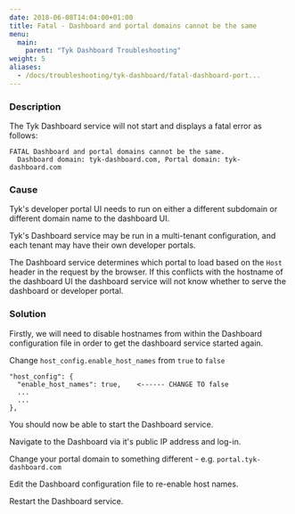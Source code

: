 ```yaml
---
date: 2018-06-08T14:04:00+01:00
title: Fatal - Dashboard and portal domains cannot be the same
menu:
  main:
    parent: "Tyk Dashboard Troubleshooting"
weight: 5 
aliases:
  - /docs/troubleshooting/tyk-dashboard/fatal-dashboard-port...
---
```


### Description

The Tyk Dashboard service will not start and displays a fatal error as follows:

```
FATAL Dashboard and portal domains cannot be the same. 
  Dashboard domain: tyk-dashboard.com, Portal domain: tyk-dashboard.com
```

### Cause

Tyk's developer portal UI needs to run on either a different subdomain or different domain name to the dashboard UI.

Tyk's Dashboard service may be run in a multi-tenant configuration, and each tenant may have their own developer portals.

The Dashboard service determines which portal to load based on the `Host` header in the request by the browser. If this
conflicts with the hostname of the dashboard UI the dashboard service will not know whether to serve the dashboard or
developer portal.

### Solution

Firstly, we will need to disable hostnames from within the Dashboard configuration file in order to get the dashboard
service started again.

Change `host_config.enable_host_names` from `true` to `false`
```
"host_config": {
  "enable_host_names": true,    <------ CHANGE TO false
  ...
  ...
},
```

You should now be able to start the Dashboard service.

Navigate to the Dashboard via it's public IP address and log-in.

Change your portal domain to something different - e.g. `portal.tyk-dashboard.com`

Edit the Dashboard configuration file to re-enable host names.

Restart the Dashboard service.
